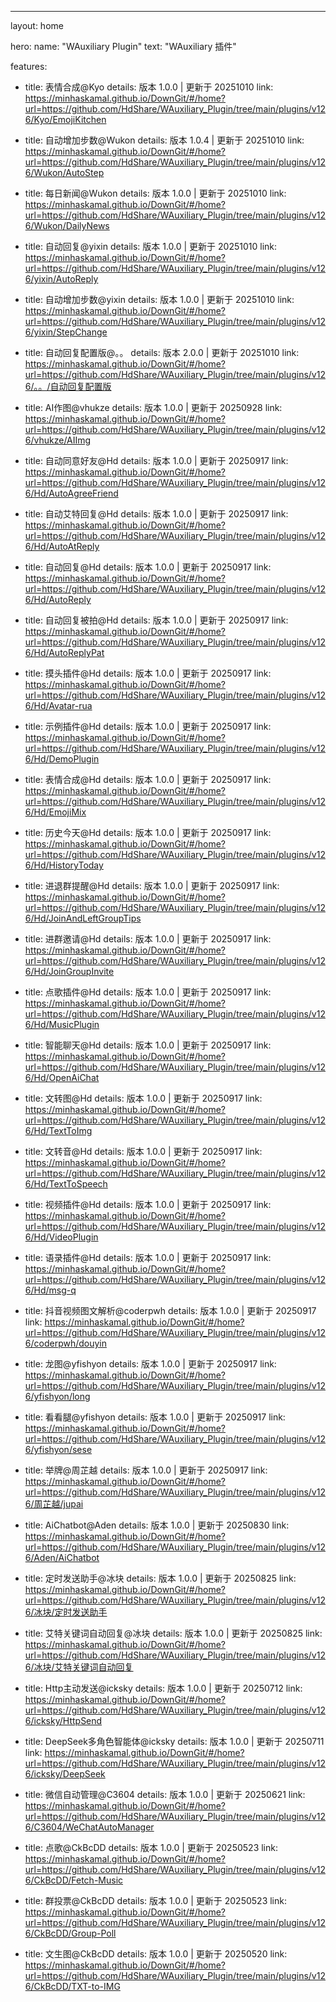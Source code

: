 ---
layout: home

hero:
  name: "WAuxiliary Plugin"
  text: "WAuxiliary 插件"

features:
  - title: 表情合成@Kyo
    details: 版本 1.0.0 | 更新于 20251010
    link: https://minhaskamal.github.io/DownGit/#/home?url=https://github.com/HdShare/WAuxiliary_Plugin/tree/main/plugins/v126/Kyo/EmojiKitchen

  - title: 自动增加步数@Wukon
    details: 版本 1.0.4 | 更新于 20251010
    link: https://minhaskamal.github.io/DownGit/#/home?url=https://github.com/HdShare/WAuxiliary_Plugin/tree/main/plugins/v126/Wukon/AutoStep

  - title: 每日新闻@Wukon
    details: 版本 1.0.0 | 更新于 20251010
    link: https://minhaskamal.github.io/DownGit/#/home?url=https://github.com/HdShare/WAuxiliary_Plugin/tree/main/plugins/v126/Wukon/DailyNews

  - title: 自动回复@yixin
    details: 版本 1.0.0 | 更新于 20251010
    link: https://minhaskamal.github.io/DownGit/#/home?url=https://github.com/HdShare/WAuxiliary_Plugin/tree/main/plugins/v126/yixin/AutoReply

  - title: 自动增加步数@yixin
    details: 版本 1.0.0 | 更新于 20251010
    link: https://minhaskamal.github.io/DownGit/#/home?url=https://github.com/HdShare/WAuxiliary_Plugin/tree/main/plugins/v126/yixin/StepChange

  - title: 自动回复配置版@。。
    details: 版本 2.0.0 | 更新于 20251010
    link: https://minhaskamal.github.io/DownGit/#/home?url=https://github.com/HdShare/WAuxiliary_Plugin/tree/main/plugins/v126/。。/自动回复配置版

  - title: AI作图@vhukze
    details: 版本 1.0.0 | 更新于 20250928
    link: https://minhaskamal.github.io/DownGit/#/home?url=https://github.com/HdShare/WAuxiliary_Plugin/tree/main/plugins/v126/vhukze/AIImg

  - title: 自动同意好友@Hd
    details: 版本 1.0.0 | 更新于 20250917
    link: https://minhaskamal.github.io/DownGit/#/home?url=https://github.com/HdShare/WAuxiliary_Plugin/tree/main/plugins/v126/Hd/AutoAgreeFriend

  - title: 自动艾特回复@Hd
    details: 版本 1.0.0 | 更新于 20250917
    link: https://minhaskamal.github.io/DownGit/#/home?url=https://github.com/HdShare/WAuxiliary_Plugin/tree/main/plugins/v126/Hd/AutoAtReply

  - title: 自动回复@Hd
    details: 版本 1.0.0 | 更新于 20250917
    link: https://minhaskamal.github.io/DownGit/#/home?url=https://github.com/HdShare/WAuxiliary_Plugin/tree/main/plugins/v126/Hd/AutoReply

  - title: 自动回复被拍@Hd
    details: 版本 1.0.0 | 更新于 20250917
    link: https://minhaskamal.github.io/DownGit/#/home?url=https://github.com/HdShare/WAuxiliary_Plugin/tree/main/plugins/v126/Hd/AutoReplyPat

  - title: 摸头插件@Hd
    details: 版本 1.0.0 | 更新于 20250917
    link: https://minhaskamal.github.io/DownGit/#/home?url=https://github.com/HdShare/WAuxiliary_Plugin/tree/main/plugins/v126/Hd/Avatar-rua

  - title: 示例插件@Hd
    details: 版本 1.0.0 | 更新于 20250917
    link: https://minhaskamal.github.io/DownGit/#/home?url=https://github.com/HdShare/WAuxiliary_Plugin/tree/main/plugins/v126/Hd/DemoPlugin

  - title: 表情合成@Hd
    details: 版本 1.0.0 | 更新于 20250917
    link: https://minhaskamal.github.io/DownGit/#/home?url=https://github.com/HdShare/WAuxiliary_Plugin/tree/main/plugins/v126/Hd/EmojiMix

  - title: 历史今天@Hd
    details: 版本 1.0.0 | 更新于 20250917
    link: https://minhaskamal.github.io/DownGit/#/home?url=https://github.com/HdShare/WAuxiliary_Plugin/tree/main/plugins/v126/Hd/HistoryToday

  - title: 进退群提醒@Hd
    details: 版本 1.0.0 | 更新于 20250917
    link: https://minhaskamal.github.io/DownGit/#/home?url=https://github.com/HdShare/WAuxiliary_Plugin/tree/main/plugins/v126/Hd/JoinAndLeftGroupTips

  - title: 进群邀请@Hd
    details: 版本 1.0.0 | 更新于 20250917
    link: https://minhaskamal.github.io/DownGit/#/home?url=https://github.com/HdShare/WAuxiliary_Plugin/tree/main/plugins/v126/Hd/JoinGroupInvite

  - title: 点歌插件@Hd
    details: 版本 1.0.0 | 更新于 20250917
    link: https://minhaskamal.github.io/DownGit/#/home?url=https://github.com/HdShare/WAuxiliary_Plugin/tree/main/plugins/v126/Hd/MusicPlugin

  - title: 智能聊天@Hd
    details: 版本 1.0.0 | 更新于 20250917
    link: https://minhaskamal.github.io/DownGit/#/home?url=https://github.com/HdShare/WAuxiliary_Plugin/tree/main/plugins/v126/Hd/OpenAiChat

  - title: 文转图@Hd
    details: 版本 1.0.0 | 更新于 20250917
    link: https://minhaskamal.github.io/DownGit/#/home?url=https://github.com/HdShare/WAuxiliary_Plugin/tree/main/plugins/v126/Hd/TextToImg

  - title: 文转音@Hd
    details: 版本 1.0.0 | 更新于 20250917
    link: https://minhaskamal.github.io/DownGit/#/home?url=https://github.com/HdShare/WAuxiliary_Plugin/tree/main/plugins/v126/Hd/TextToSpeech

  - title: 视频插件@Hd
    details: 版本 1.0.0 | 更新于 20250917
    link: https://minhaskamal.github.io/DownGit/#/home?url=https://github.com/HdShare/WAuxiliary_Plugin/tree/main/plugins/v126/Hd/VideoPlugin

  - title: 语录插件@Hd
    details: 版本 1.0.0 | 更新于 20250917
    link: https://minhaskamal.github.io/DownGit/#/home?url=https://github.com/HdShare/WAuxiliary_Plugin/tree/main/plugins/v126/Hd/msg-q

  - title: 抖音视频图文解析@coderpwh
    details: 版本 1.0.0 | 更新于 20250917
    link: https://minhaskamal.github.io/DownGit/#/home?url=https://github.com/HdShare/WAuxiliary_Plugin/tree/main/plugins/v126/coderpwh/douyin

  - title: 龙图@yfishyon
    details: 版本 1.0.0 | 更新于 20250917
    link: https://minhaskamal.github.io/DownGit/#/home?url=https://github.com/HdShare/WAuxiliary_Plugin/tree/main/plugins/v126/yfishyon/long

  - title: 看看腿@yfishyon
    details: 版本 1.0.0 | 更新于 20250917
    link: https://minhaskamal.github.io/DownGit/#/home?url=https://github.com/HdShare/WAuxiliary_Plugin/tree/main/plugins/v126/yfishyon/sese

  - title: 举牌@周芷越
    details: 版本 1.0.0 | 更新于 20250917
    link: https://minhaskamal.github.io/DownGit/#/home?url=https://github.com/HdShare/WAuxiliary_Plugin/tree/main/plugins/v126/周芷越/jupai

  - title: AiChatbot@Aden
    details: 版本 1.0.0 | 更新于 20250830
    link: https://minhaskamal.github.io/DownGit/#/home?url=https://github.com/HdShare/WAuxiliary_Plugin/tree/main/plugins/v126/Aden/AiChatbot

  - title: 定时发送助手@冰块
    details: 版本 1.0.0 | 更新于 20250825
    link: https://minhaskamal.github.io/DownGit/#/home?url=https://github.com/HdShare/WAuxiliary_Plugin/tree/main/plugins/v126/冰块/定时发送助手

  - title: 艾特关键词自动回复@冰块
    details: 版本 1.0.0 | 更新于 20250825
    link: https://minhaskamal.github.io/DownGit/#/home?url=https://github.com/HdShare/WAuxiliary_Plugin/tree/main/plugins/v126/冰块/艾特关键词自动回复

  - title: Http主动发送@icksky
    details: 版本 1.0.0 | 更新于 20250712
    link: https://minhaskamal.github.io/DownGit/#/home?url=https://github.com/HdShare/WAuxiliary_Plugin/tree/main/plugins/v126/icksky/HttpSend

  - title: DeepSeek多角色智能体@icksky
    details: 版本 1.0.0 | 更新于 20250711
    link: https://minhaskamal.github.io/DownGit/#/home?url=https://github.com/HdShare/WAuxiliary_Plugin/tree/main/plugins/v126/icksky/DeepSeek

  - title: 微信自动管理@C3604
    details: 版本 1.0.0 | 更新于 20250621
    link: https://minhaskamal.github.io/DownGit/#/home?url=https://github.com/HdShare/WAuxiliary_Plugin/tree/main/plugins/v126/C3604/WeChatAutoManager

  - title: 点歌@CkBcDD
    details: 版本 1.0.0 | 更新于 20250523
    link: https://minhaskamal.github.io/DownGit/#/home?url=https://github.com/HdShare/WAuxiliary_Plugin/tree/main/plugins/v126/CkBcDD/Fetch-Music

  - title: 群投票@CkBcDD
    details: 版本 1.0.0 | 更新于 20250523
    link: https://minhaskamal.github.io/DownGit/#/home?url=https://github.com/HdShare/WAuxiliary_Plugin/tree/main/plugins/v126/CkBcDD/Group-Poll

  - title: 文生图@CkBcDD
    details: 版本 1.0.0 | 更新于 20250520
    link: https://minhaskamal.github.io/DownGit/#/home?url=https://github.com/HdShare/WAuxiliary_Plugin/tree/main/plugins/v126/CkBcDD/TXT-to-IMG

